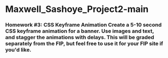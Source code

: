 # Maxwell_Sashoye_Project2-main
### Homework #3: CSS Keyframe Animation  Create a 5-10 second CSS keyframe animation for a banner. Use images and text, and stagger the animations with delays. This will be graded separately from the FIP, but feel free to use it for your FIP site if you'd like.
